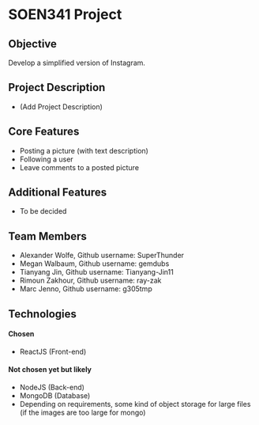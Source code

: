 # SOEN341 Project

## Objective

Develop a simplified version of Instagram.

## Project Description

* (Add Project Description)

## Core Features

* Posting a picture (with text description)
* Following a user
* Leave comments to a posted picture

## Additional Features

* To be decided

## Team Members

* Alexander Wolfe, Github username: SuperThunder
* Megan Walbaum, Github username: gemdubs
* Tianyang Jin, Github username: Tianyang-Jin11
* Rimoun Zakhour, Github username: ray-zak
* Marc Jenno, Github username: g305tmp

## Technologies
#### Chosen
* ReactJS (Front-end)

#### Not chosen yet but likely
* NodeJS (Back-end)
* MongoDB (Database)
* Depending on requirements, some kind of object storage for large files (if the images are too large for mongo)


